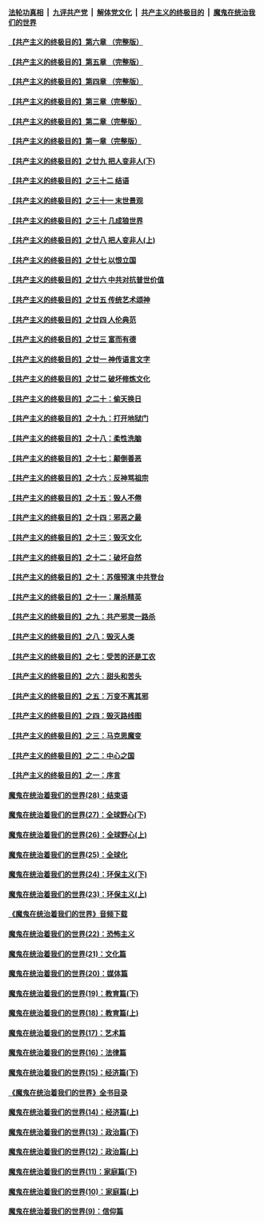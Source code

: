 ####  [法轮功真相](../../../../basic/blob/master/README.md?t=01260326) &nbsp;|&nbsp; [九评共产党](../../../../9ping.md/blob/master/README.md?t=01260326) &nbsp;|&nbsp; [解体党文化](../../../../jtdwh.md/blob/master/README.md?t=01260326)  &nbsp;|&nbsp; [共产主义的终极目的](../../../../gczydzjmd.md/blob/master/README.md?t=01260326) &nbsp;|&nbsp; [魔鬼在统治我们的世界](../../../../mgztzwmdsj.md/blob/master/README.md?t=01260326) 

#### [【共产主义的终极目的】第六章 （完整版）](../pages/nsc422/n11428913.md?t=01260326) 

#### [【共产主义的终极目的】第五章 （完整版）](../pages/nsc422/n11428912.md?t=01260326) 

#### [【共产主义的终极目的】第四章 （完整版）](../pages/nsc422/n11428907.md?t=01260326) 

#### [【共产主义的终极目的】第三章（完整版）](../pages/nsc422/n11428848.md?t=01260326) 

#### [【共产主义的终极目的】第二章（完整版）](../pages/nsc422/n11428831.md?t=01260326) 

#### [【共产主义的终极目的】第一章（完整版）](../pages/nsc422/n11417651.md?t=01260326) 

#### [【共产主义的终极目的】之廿九 把人变非人(下)](../pages/nsc422/n11344140.md?t=01260326) 

#### [【共产主义的终极目的】之三十二 结语](../pages/nsc422/n11360535.md?t=01260326) 

#### [【共产主义的终极目的】之三十一 末世景观](../pages/nsc422/n11351129.md?t=01260326) 

#### [【共产主义的终极目的】之三十 几成狼世界](../pages/nsc422/n11348280.md?t=01260326) 

#### [【共产主义的终极目的】之廿八 把人变非人(上)](../pages/nsc422/n11340492.md?t=01260326) 

#### [【共产主义的终极目的】之廿七 以恨立国](../pages/nsc422/n11336944.md?t=01260326) 

#### [【共产主义的终极目的】之廿六 中共对抗普世价值](../pages/nsc422/n11324785.md?t=01260326) 

#### [【共产主义的终极目的】之廿五 传统艺术颂神](../pages/nsc422/n11296396.md?t=01260326) 

#### [【共产主义的终极目的】之廿四 人伦典范](../pages/nsc422/n11296397.md?t=01260326) 

#### [【共产主义的终极目的】之廿三 富而有德](../pages/nsc422/n11283598.md?t=01260326) 

#### [【共产主义的终极目的】之廿一 神传语言文字](../pages/nsc422/n11263265.md?t=01260326) 

#### [【共产主义的终极目的】之廿二 破坏修炼文化](../pages/nsc422/n11245728.md?t=01260326) 

#### [【共产主义的终极目的】之二十：偷天换日](../pages/nsc422/n11238846.md?t=01260326) 

#### [【共产主义的终极目的】之十九：打开地狱门](../pages/nsc422/n11206376.md?t=01260326) 

#### [【共产主义的终极目的】之十八：柔性洗脑](../pages/nsc422/n11199994.md?t=01260326) 

#### [【共产主义的终极目的】之十七：颠倒善恶](../pages/nsc422/n11179782.md?t=01260326) 

#### [【共产主义的终极目的】之十六：反神骂祖宗](../pages/nsc422/n11166798.md?t=01260326) 

#### [【共产主义的终极目的】之十五：毁人不倦](../pages/nsc422/n11166792.md?t=01260326) 

#### [【共产主义的终极目的】之十四：邪恶之最](../pages/nsc422/n11150249.md?t=01260326) 

#### [【共产主义的终极目的】之十三：毁灭文化](../pages/nsc422/n11135227.md?t=01260326) 

#### [【共产主义的终极目的】之十二：破坏自然](../pages/nsc422/n11135214.md?t=01260326) 

#### [【共产主义的终极目的】之十：苏俄预演 中共登台](../pages/nsc422/n11118424.md?t=01260326) 

#### [【共产主义的终极目的】之十一：屠杀精英](../pages/nsc422/n11118442.md?t=01260326) 

#### [【共产主义的终极目的】之九：共产邪灵一路杀](../pages/nsc422/n11114139.md?t=01260326) 

#### [【共产主义的终极目的】之八：毁灭人类](../pages/nsc422/n11108503.md?t=01260326) 

#### [【共产主义的终极目的】之七：受苦的还是工农](../pages/nsc422/n11101809.md?t=01260326) 

#### [【共产主义的终极目的】之六：甜头和苦头](../pages/nsc422/n11096971.md?t=01260326) 

#### [【共产主义的终极目的】之五：万变不离其邪](../pages/nsc422/n11091285.md?t=01260326) 

#### [【共产主义的终极目的】之四：毁灭路线图](../pages/nsc422/n11086284.md?t=01260326) 

#### [【共产主义的终极目的】之三：马克思魔变](../pages/nsc422/n11061941.md?t=01260326) 

#### [【共产主义的终极目的】之二：中心之国](../pages/nsc422/n11047728.md?t=01260326) 

#### [【共产主义的终极目的】之一：序言](../pages/nsc422/n11086077.md?t=01260326) 

#### [魔鬼在统治着我们的世界(28)：结束语](../pages/nsc422/n10936246.md?t=01260326) 

#### [魔鬼在统治着我们的世界(27)：全球野心(下)](../pages/nsc422/n10928319.md?t=01260326) 

#### [魔鬼在统治着我们的世界(26)：全球野心(上)](../pages/nsc422/n10900318.md?t=01260326) 

#### [魔鬼在统治着我们的世界(25)：全球化](../pages/nsc422/n10788205.md?t=01260326) 

#### [魔鬼在统治着我们的世界(24)：环保主义(下)](../pages/nsc422/n10695307.md?t=01260326) 

#### [魔鬼在统治着我们的世界(23)：环保主义(上)](../pages/nsc422/n10688613.md?t=01260326) 

#### [《魔鬼在统治着我们的世界》音频下载](../pages/nsc422/n10635553.md?t=01260326) 

#### [魔鬼在统治着我们的世界(22)：恐怖主义](../pages/nsc422/n10614727.md?t=01260326) 

#### [魔鬼在统治着我们的世界(21)：文化篇](../pages/nsc422/n10597706.md?t=01260326) 

#### [魔鬼在统治着我们的世界(20)：媒体篇](../pages/nsc422/n10586579.md?t=01260326) 

#### [魔鬼在统治着我们的世界(19)：教育篇(下)](../pages/nsc422/n10564808.md?t=01260326) 

#### [魔鬼在统治着我们的世界(18)：教育篇(上)](../pages/nsc422/n10526970.md?t=01260326) 

#### [魔鬼在统治着我们的世界(17)：艺术篇](../pages/nsc422/n10499093.md?t=01260326) 

#### [魔鬼在统治着我们的世界(16)：法律篇](../pages/nsc422/n10485969.md?t=01260326) 

#### [魔鬼在统治着我们的世界(15)：经济篇(下)](../pages/nsc422/n10469975.md?t=01260326) 

#### [《魔鬼在统治着我们的世界》全书目录](../pages/nsc422/n10464261.md?t=01260326) 

#### [魔鬼在统治着我们的世界(14)：经济篇(上)](../pages/nsc422/n10457370.md?t=01260326) 

#### [魔鬼在统治着我们的世界(13)：政治篇(下)](../pages/nsc422/n10448270.md?t=01260326) 

#### [魔鬼在统治着我们的世界(12)：政治篇(上)](../pages/nsc422/n10444576.md?t=01260326) 

#### [魔鬼在统治着我们的世界(11)：家庭篇(下)](../pages/nsc422/n10440961.md?t=01260326) 

#### [魔鬼在统治着我们的世界(10)：家庭篇(上)](../pages/nsc422/n10435448.md?t=01260326) 

#### [魔鬼在统治着我们的世界(9)：信仰篇](../pages/nsc422/n10432159.md?t=01260326) 

